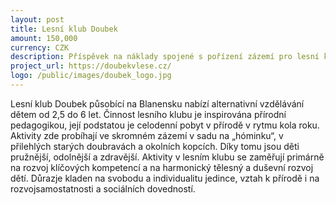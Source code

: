 ```yaml
---
layout: post
title: Lesní klub Doubek
amount: 150,000
currency: CZK
description: Příspěvek na náklady spojené s pořízení zázemí pro lesní klub
project_url: https://doubekvlese.cz/
logo: /public/images/doubek_logo.jpg
---
```


Lesní klub Doubek působící na Blanensku nabízí alternativní vzdělávání dětem od 2,5 do 6 let. Činnost lesního klubu je inspirována přírodní pedagogikou, její podstatou je celodenní pobyt v přírodě v rytmu kola roku. Aktivity zde probíhají
ve skromném zázemí v sadu na „hóminku“, v přilehlých starých doubravách a okolních kopcích. Díky tomu jsou děti pružnější, odolnější a zdravější. Aktivity v lesním klubu se zaměřují primárně na rozvoj klíčových kompetencí a na harmonický tělesný
a duševní rozvoj dětí. Důrazje kladen na svobodu a individualitu jedince, vztah k přírodě i na rozvojsamostatnosti a sociálních dovedností.
